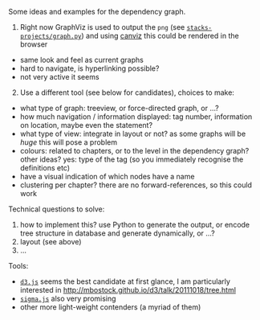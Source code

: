 Some ideas and examples for the dependency graph.

1. Right now GraphViz is used to output the `png` (see [`stacks-projects/graph.py`](https://github.com/stacks/stacks-project/blob/master/scripts/graph.py)) and using [canviz](http://code.google.com/p/canviz/) this could be rendered in the browser
  * same look and feel as current graphs
  * hard to navigate, is hyperlinking possible?
  * not very active it seems
2. Use a different tool (see below for candidates), choices to make:
  * what type of graph: treeview, or force-directed graph, or ...?
  * how much navigation / information displayed: tag number, information on location, maybe even the statement?
  * what type of view: integrate in layout or not? as some graphs will be *huge* this will pose a problem
  * colours: related to chapters, or to the level in the dependency graph? other ideas? yes: type of the tag (so you immediately recognise the definitions etc)
  * have a visual indication of which nodes have a name
  * clustering per chapter? there are no forward-references, so this could work

Technical questions to solve:

1. how to implement this? use Python to generate the output, or encode tree structure in database and generate dynamically, or ...?
2. layout (see above)
3. ...


Tools:

* [`d3.js`](http://d3js.org/) seems the best candidate at first glance, I am particularly interested in http://mbostock.github.io/d3/talk/20111018/tree.html
* [`sigma.js`](http://sigmajs.org/examples.html) also very promising
* other more light-weight contenders (a myriad of them)

